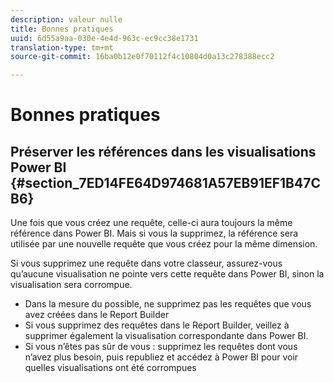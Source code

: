```yaml
---
description: valeur nulle
title: Bonnes pratiques
uuid: 6d55a9aa-030e-4e4d-963c-ec9cc38e1731
translation-type: tm+mt
source-git-commit: 16ba0b12e0f70112f4c10804d0a13c278388ecc2

---
```



# Bonnes pratiques

## Préserver les références dans les visualisations Power BI {#section_7ED14FE64D974681A57EB91EF1B47CB6}

Une fois que vous créez une requête, celle-ci aura toujours la même référence dans Power BI. Mais si vous la supprimez, la référence sera utilisée par une nouvelle requête que vous créez pour la même dimension.

Si vous supprimez une requête dans votre classeur, assurez-vous qu’aucune visualisation ne pointe vers cette requête dans Power BI, sinon la visualisation sera corrompue.

* Dans la mesure du possible, ne supprimez pas les requêtes que vous avez créées dans le Report Builder
* Si vous supprimez des requêtes dans le Report Builder, veillez à supprimer également la visualisation correspondante dans Power BI.
* Si vous n’êtes pas sûr de vous : supprimez les requêtes dont vous n’avez plus besoin, puis republiez et accédez à Power BI pour voir quelles visualisations ont été corrompues

